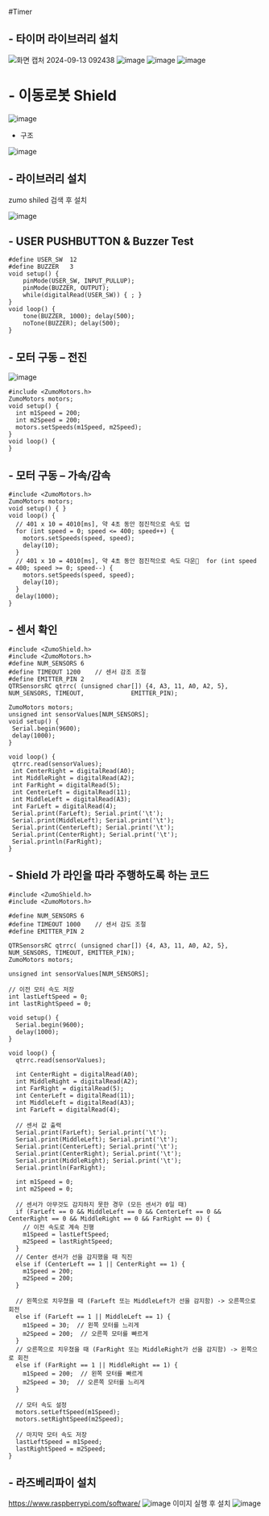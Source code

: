 #Timer
## - 타이머 라이브러리 설치
![화면 캡처 2024-09-13 092438](https://github.com/user-attachments/assets/6d209b43-5adc-43a6-a66e-0c0aaed151c7)
![image](https://github.com/user-attachments/assets/0cdba31d-d3b2-4c8c-b0c6-ffa68ea33515)
![image](https://github.com/user-attachments/assets/783c6f77-66ca-4e54-bb56-4c90dd1309c4)
![image](https://github.com/user-attachments/assets/5978a710-2b8e-460d-8882-aea1607087a1)

# - 이동로봇 Shield 

![image](https://github.com/user-attachments/assets/b619321a-31fe-4689-8557-cd00c96ca2e0)

- 구조

![image](https://github.com/user-attachments/assets/1e712b5c-b120-470c-b28a-885c4cba19b3)

## - 라이브러리 설치
zumo shiled 검색 후 설치

![image](https://github.com/user-attachments/assets/35c62ef0-28be-4b94-ba91-aca91a172f51)


## - USER PUSHBUTTON & Buzzer Test

```
#define USER_SW  12
#define BUZZER   3
void setup() {
    pinMode(USER_SW, INPUT_PULLUP);
    pinMode(BUZZER, OUTPUT);
    while(digitalRead(USER_SW)) { ; }
}
void loop() {
    tone(BUZZER, 1000); delay(500);
    noTone(BUZZER); delay(500);
}
```

## - 모터 구동 – 전진

![image](https://github.com/user-attachments/assets/58f15d5d-3cee-4c77-a4e7-d28485078364)

```
#include <ZumoMotors.h>
ZumoMotors motors;
void setup() {
  int m1Speed = 200;
  int m2Speed = 200;
  motors.setSpeeds(m1Speed, m2Speed);
}
void loop() {
}
```

## - 모터 구동 – 가속/감속

```
#include <ZumoMotors.h>
ZumoMotors motors;
void setup() { }
void loop() {
  // 401 x 10 = 4010[ms], 약 4초 동안 점진적으로 속도 업
  for (int speed = 0; speed <= 400; speed++) {
    motors.setSpeeds(speed, speed);
    delay(10);
  }
  // 401 x 10 = 4010[ms], 약 4초 동안 점진적으로 속도 다운  for (int speed = 400; speed >= 0; speed--) {
    motors.setSpeeds(speed, speed);
    delay(10);
  }
  delay(1000);
}
```

## - 센서 확인
```
#include <ZumoShield.h>
#include <ZumoMotors.h>
#define NUM_SENSORS 6
#define TIMEOUT 1200 	// 센서 감조 조절 
#define EMITTER_PIN 2 
QTRSensorsRC qtrrc( (unsigned char[]) {4, A3, 11, A0, A2, 5}, NUM_SENSORS, TIMEOUT, 			EMITTER_PIN);

ZumoMotors motors;
unsigned int sensorValues[NUM_SENSORS];
void setup() {
 Serial.begin(9600);
 delay(1000);
}

void loop() {
 qtrrc.read(sensorValues);
 int CenterRight = digitalRead(A0);
 int MiddleRight = digitalRead(A2);
 int FarRight = digitalRead(5);
 int CenterLeft = digitalRead(11);
 int MiddleLeft = digitalRead(A3);
 int FarLeft = digitalRead(4);
 Serial.print(FarLeft); Serial.print('\t'); 
 Serial.print(MiddleLeft); Serial.print('\t');
 Serial.print(CenterLeft); Serial.print('\t'); 
 Serial.print(CenterRight); Serial.print('\t');  
 Serial.println(FarRight); 
}
```

## - Shield 가 라인을 따라 주행하도록 하는 코드 
```
#include <ZumoShield.h>
#include <ZumoMotors.h>

#define NUM_SENSORS 6
#define TIMEOUT 1000    // 센서 감도 조절 
#define EMITTER_PIN 2

QTRSensorsRC qtrrc( (unsigned char[]) {4, A3, 11, A0, A2, 5}, NUM_SENSORS, TIMEOUT, EMITTER_PIN);
ZumoMotors motors;

unsigned int sensorValues[NUM_SENSORS];

// 이전 모터 속도 저장
int lastLeftSpeed = 0;
int lastRightSpeed = 0;

void setup() {
  Serial.begin(9600);
  delay(1000);
}

void loop() {
  qtrrc.read(sensorValues);
  
  int CenterRight = digitalRead(A0);
  int MiddleRight = digitalRead(A2);
  int FarRight = digitalRead(5);
  int CenterLeft = digitalRead(11);
  int MiddleLeft = digitalRead(A3);
  int FarLeft = digitalRead(4);
  
  // 센서 값 출력
  Serial.print(FarLeft); Serial.print('\t'); 
  Serial.print(MiddleLeft); Serial.print('\t');
  Serial.print(CenterLeft); Serial.print('\t'); 
  Serial.print(CenterRight); Serial.print('\t'); 
  Serial.print(MiddleRight); Serial.print('\t'); 
  Serial.println(FarRight);

  int m1Speed = 0;
  int m2Speed = 0;

  // 센서가 아무것도 감지하지 못한 경우 (모든 센서가 0일 때)
  if (FarLeft == 0 && MiddleLeft == 0 && CenterLeft == 0 && CenterRight == 0 && MiddleRight == 0 && FarRight == 0) {
    // 이전 속도로 계속 진행
    m1Speed = lastLeftSpeed;
    m2Speed = lastRightSpeed;
  } 
  // Center 센서가 선을 감지했을 때 직진
  else if (CenterLeft == 1 || CenterRight == 1) {
    m1Speed = 200;
    m2Speed = 200;
  } 
  
  // 왼쪽으로 치우쳤을 때 (FarLeft 또는 MiddleLeft가 선을 감지함) -> 오른쪽으로 회전
  else if (FarLeft == 1 || MiddleLeft == 1) {
    m1Speed = 30;  // 왼쪽 모터를 느리게
    m2Speed = 200;  // 오른쪽 모터를 빠르게
  } 
  // 오른쪽으로 치우쳤을 때 (FarRight 또는 MiddleRight가 선을 감지함) -> 왼쪽으로 회전
  else if (FarRight == 1 || MiddleRight == 1) {
    m1Speed = 200;  // 왼쪽 모터를 빠르게
    m2Speed = 30;  // 오른쪽 모터를 느리게
  }

  // 모터 속도 설정
  motors.setLeftSpeed(m1Speed);
  motors.setRightSpeed(m2Speed);
  
  // 마지막 모터 속도 저장
  lastLeftSpeed = m1Speed;
  lastRightSpeed = m2Speed;
}
```

## - 라즈베리파이 설치
https://www.raspberrypi.com/software/
![image](https://github.com/user-attachments/assets/75456e9d-2f94-41ed-a92a-d6f17505fc44)
이미지 실행 후 설치
![image](https://github.com/user-attachments/assets/b1118838-bbef-4130-9f07-936dce44daf4)
